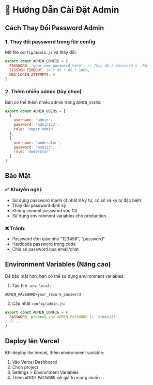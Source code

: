 # 🔐 Hướng Dẫn Cài Đặt Admin

## Cách Thay Đổi Password Admin

### 1. Thay đổi password trong file config
Mở file `config/admin.js` và thay đổi:

```javascript
export const ADMIN_CONFIG = {
  PASSWORD: 'your_new_password_here', // Thay đổi password ở đây
  SESSION_TIMEOUT: 24 * 60 * 60 * 1000,
  MAX_LOGIN_ATTEMPTS: 5
}
```

### 2. Thêm nhiều admin (tùy chọn)
Bạn có thể thêm nhiều admin trong `ADMIN_USERS`:

```javascript
export const ADMIN_USERS = [
  {
    username: 'admin',
    password: 'admin123',
    role: 'super_admin'
  },
  {
    username: 'moderator', 
    password: 'mod123',
    role: 'moderator'
  }
]
```

## Bảo Mật

### ✅ Khuyến nghị:
- Sử dụng password mạnh (ít nhất 8 ký tự, có số và ký tự đặc biệt)
- Thay đổi password định kỳ
- Không commit password vào Git
- Sử dụng environment variables cho production

### ❌ Tránh:
- Password đơn giản như "123456", "password"
- Hardcode password trong code
- Chia sẻ password qua email/chat

## Environment Variables (Nâng cao)

Để bảo mật hơn, bạn có thể sử dụng environment variables:

1. Tạo file `.env.local`:
```
ADMIN_PASSWORD=your_secure_password
```

2. Cập nhật `config/admin.js`:
```javascript
export const ADMIN_CONFIG = {
  PASSWORD: process.env.ADMIN_PASSWORD || 'admin123',
  // ...
}
```

## Deploy lên Vercel

Khi deploy lên Vercel, thêm environment variable:
1. Vào Vercel Dashboard
2. Chọn project
3. Settings > Environment Variables
4. Thêm `ADMIN_PASSWORD` với giá trị mong muốn
